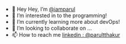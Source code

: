 - 👋 Hey Hey, I’m [@iamparul](https://github.com/iamparul)
- 👀 I’m interested in to the programming!
- 🌱 I’m currently learning more about devOps!
- 💞️ I’m looking to collaborate on ...
- 📫 How to reach me [linkedin : @parultthakur](https://www.linkedin.com/in/parultthakur/)

